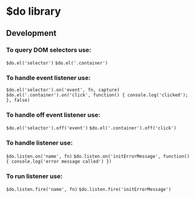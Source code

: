 # $do library

## Development

### To query DOM selectors use:
`$do.el('selector')`
`$do.el('.container')`

### To handle event listener use:
`$do.el('selector').on('event', fn, capture)`
`$do.el('.container').on('click', function() {
    console.log('clicked');
}, false)`

### To handle off event listener use:
`$do.el('selector').off('event')`
`$do.el('.container').off('click')`

### To handle listener use:
`$do.listen.on('name', fn)`
`$do.listen.on('initErrorMessage', function() {
    console.log('error message called')
})`

### To run listener use:
`$do.listen.fire('name', fn)`
`$do.listen.fire('initErrorMessage')`